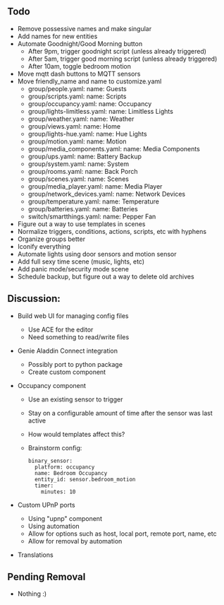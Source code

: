 ## Todo

* Remove possessive names and make singular
* Add names for new entities
* Automate Goodnight/Good Morning button
  * After 9pm, trigger goodnight script (unless already triggered)
  * After 5am, trigger good morning script (unless already triggered)
  * After 10am, toggle bedroom motion
* Move mqtt dash buttons to MQTT sensors
* Move friendly_name and name to customize.yaml
  * group/people.yaml:  name: Guests
  * group/scripts.yaml:  name: Scripts
  * group/occupancy.yaml:  name: Occupancy
  * group/lights-limitless.yaml:  name: Limitless Lights
  * group/weather.yaml:  name: Weather
  * group/views.yaml:  name: Home
  * group/lights-hue.yaml:  name: Hue Lights
  * group/motion.yaml:  name: Motion
  * group/media_components.yaml:  name: Media Components
  * group/ups.yaml:  name: Battery Backup
  * group/system.yaml:  name: System
  * group/rooms.yaml:  name: Back Porch
  * group/scenes.yaml:  name: Scenes
  * group/media_player.yaml:  name: Media Player
  * group/network_devices.yaml:  name: Network Devices
  * group/temperature.yaml:  name: Temperature
  * group/batteries.yaml:  name: Batteries
  * switch/smartthings.yaml:  name: Pepper Fan
* Figure out a way to use templates in scenes
* Normalize triggers, conditions, actions, scripts, etc with hyphens
* Organize groups better
* Iconify everything
* Automate lights using door sensors and motion sensor
* Add full sexy time scene (music, lights, etc)
* Add panic mode/security mode scene
* Schedule backup, but figure out a way to delete old archives

## Discussion:

* Build web UI for managing config files
  * Use ACE for the editor
  * Need something to read/write files

* Genie Aladdin Connect integration
  * Possibly port to python package
  * Create custom component

* Occupancy component
  * Use an existing sensor to trigger
  * Stay on a configurable amount of time after the sensor was last active
  * How would templates affect this?
  * Brainstorm config:

    ```
    binary_sensor:
      platform: occupancy
      name: Bedroom Occupancy
      entity_id: sensor.bedroom_motion
      timer:
        minutes: 10
    ```

* Custom UPnP ports
  * Using "upnp" component
  * Using automation
  * Allow for options such as host, local port, remote port, name, etc
  * Allow for removal by automation

* Translations

## Pending Removal

* Nothing :)